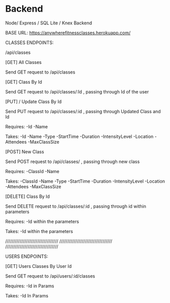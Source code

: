 # Backend
Node/ Express / SQL Lite / Knex Backend 

BASE URL: https://anywherefitnessclasses.herokuapp.com/

CLASSES ENDPOINTS:

/api/classes

[GET] All Classes

Send GET request to /api/classes

[GET] Class By Id

Send GET request to /api/classes/:Id , passing through Id of the user

[PUT] / Update Class By Id

Send PUT request to /api/classes/:id , passing through Updated Class and Id

Requires: -Id -Name

Takes: -Id -Name -Type -StartTime -Duration -IntensityLevel -Location -Attendees -MaxClassSize

[POST] New Class

Send POST request to /api/classes/ , passing through new class

Requires: -ClassId -Name

Takes: -ClassId -Name -Type -StartTime -Duration -IntensityLevel -Location -Attendees -MaxClassSize

[DELETE] Class By Id

Send DELETE request to /api/classes/:id , passing through id within parameters

Requires: -Id within the parameters

Takes: -Id within the parameters 

/////////////////////////////////
/////////////////////////////////
/////////////////////////////////

USERS ENDPOINTS:

[GET] Users Classes By User Id

Send GET request to /api/users/:id/classes

Requires: -Id in Params

Takes: -Id In Params